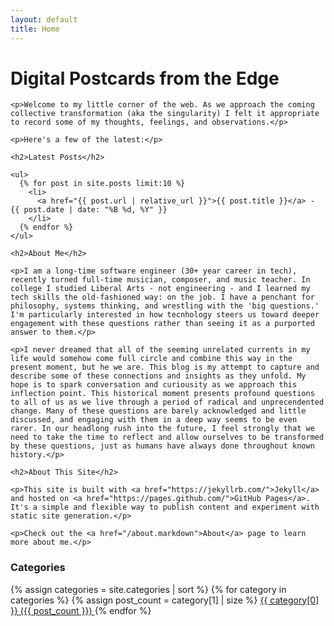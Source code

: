 ```yaml
---
layout: default
title: Home
---
```


<div class="home-layout">
  <div class="main-content">
    <h1>Digital Postcards from the Edge</h1>

    <p>Welcome to my little corner of the web. As we approach the coming collective transformation (aka the singularity) I felt it appropriate to record some of my thoughts, feelings, and observations.</p>

    <p>Here's a few of the latest:</p>

    <h2>Latest Posts</h2>

    <ul>
      {% for post in site.posts limit:10 %}
        <li>
          <a href="{{ post.url | relative_url }}">{{ post.title }}</a> - {{ post.date | date: "%B %d, %Y" }}
        </li>
      {% endfor %}
    </ul>

    <h2>About Me</h2>

    <p>I am a long-time software engineer (30+ year career in tech), recently turned full-time musician, composer, and music teacher. In college I studied Liberal Arts - not engineering - and I learned my tech skills the old-fashioned way: on the job. I have a penchant for philosophy, systems thinking, and wrestling with the 'big questions.' I'm particularly interested in how tecnhology steers us toward deeper engagement with these questions rather than seeing it as a purported answer to them.</p>

    <p>I never dreamed that all of the seeming unrelated currents in my life would somehow come full circle and combine this way in the present moment, but he we are. This blog is my attempt to capture and describe some of these connections and insights as they unfold. My hope is to spark conversation and curiousity as we approach this inflection point. This historical moment presents profound questions to all of us as we live through a period of radical and unprecendented change. Many of these questions are barely acknowledged and little discussed, and engaging with them in a deep way seems to be even rarer. In our headlong rush into the future, I feel strongly that we need to take the time to reflect and allow ourselves to be transformed by these questions, just as humans have always done throughout known history.</p>

    <h2>About This Site</h2>

    <p>This site is built with <a href="https://jekyllrb.com/">Jekyll</a> and hosted on <a href="https://pages.github.com/">GitHub Pages</a>. It's a simple and flexible way to publish content and experiment with static site generation.</p>

    <p>Check out the <a href="/about.markdown">About</a> page to learn more about me.</p>
  </div>

  <div class="sidebar">
    <h3>Categories</h3>
    <div class="tag-cloud">
      {% assign categories = site.categories | sort %}
      {% for category in categories %}
        {% assign post_count = category[1] | size %}
        <a href="{{ '/category/' | append: category[0] | relative_url }}" class="tag tag-{{ post_count }}">
          {{ category[0] }} ({{ post_count }})
        </a>
      {% endfor %}
    </div>
  </div>
</div>